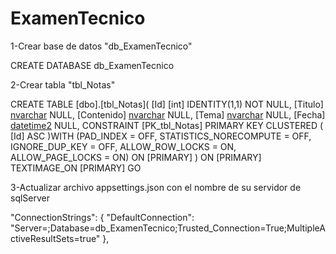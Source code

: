 # ExamenTecnico

1-Crear base de datos "db_ExamenTecnico"

CREATE DATABASE db_ExamenTecnico


2-Crear tabla "tbl_Notas"

CREATE TABLE [dbo].[tbl_Notas](
	[Id] [int] IDENTITY(1,1) NOT NULL,
	[Titulo] [nvarchar](max) NULL,
	[Contenido] [nvarchar](max) NULL,
	[Tema] [nvarchar](max) NULL,
	[Fecha] [datetime2](7) NULL,
 CONSTRAINT [PK_tbl_Notas] PRIMARY KEY CLUSTERED 
(
	[Id] ASC
)WITH (PAD_INDEX = OFF, STATISTICS_NORECOMPUTE = OFF, IGNORE_DUP_KEY = OFF, ALLOW_ROW_LOCKS = ON, ALLOW_PAGE_LOCKS = ON) ON [PRIMARY]
) ON [PRIMARY] TEXTIMAGE_ON [PRIMARY]
GO


3-Actualizar archivo appsettings.json con el nombre de su servidor de sqlServer

"ConnectionStrings": {
    "DefaultConnection": "Server=<servidorsqlserver>;Database=db_ExamenTecnico;Trusted_Connection=True;MultipleActiveResultSets=true"
  },
